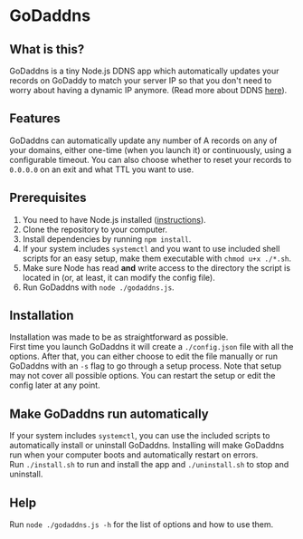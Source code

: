 # GoDaddns


## What is this?

GoDaddns is a tiny Node.js DDNS app which automatically updates your records on GoDaddy to match your server IP so that
you don't need to worry about having a dynamic IP anymore. (Read more about DDNS [here][ddns]).


## Features

GoDaddns can automatically update any number of A records on any of your domains, either one-time (when you launch it)
or continuously, using a configurable timeout. You can also choose whether to reset your records to `0.0.0.0`
on an exit and what TTL you want to use.


## Prerequisites

1. You need to have Node.js installed ([instructions][node]).
1. Clone the repository to your computer.
1. Install dependencies by running `npm install`.
1. If your system includes `systemctl` and you want to use included shell scripts for an easy setup, make them
	 executable with `chmod u+x ./*.sh`.
1. Make sure Node has read **and** write access to the directory the script is located in (or, at least, it can modify
	 the config file).
1. Run GoDaddns with `node ./godaddns.js`.


## Installation

Installation was made to be as straightforward as possible.  
First time you launch GoDaddns it will create a `./config.json` file with all the options. After that, you can either
choose to edit the file manually or run GoDaddns with an `-s` flag to go through a setup process. Note that setup may
not cover all possible options. You can restart the setup or edit the config later at any point.


## Make GoDaddns run automatically

If your system includes `systemctl`, you can use the included scripts to automatically install or uninstall GoDaddns.
Installing will make GoDaddns run when your computer boots and automatically restart on errors.  
Run `./install.sh` to run and install the app and `./uninstall.sh`
to stop and uninstall.


## Help

Run `node ./godaddns.js -h` for the list of options and how to use them.


[ddns]: https://en.wikipedia.org/wiki/Dynamic_DNS

[node]: https://nodejs.org/en/download/

